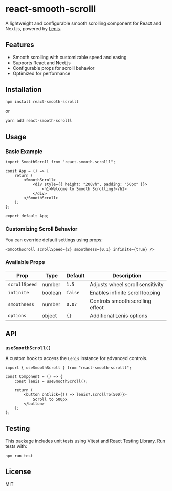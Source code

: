 # react-smooth-scrolll

A lightweight and configurable smooth scrolling component for React and Next.js, powered by [Lenis](https://github.com/studio-freight/lenis).

## Features
- Smooth scrolling with customizable speed and easing
- Supports React and Next.js
- Configurable props for scrolll behavior
- Optimized for performance

## Installation

```sh
npm install react-smooth-scrolll
```

or

```sh
yarn add react-smooth-scrolll
```

## Usage

### Basic Example

```tsx
import SmoothScroll from "react-smooth-scrolll";

const App = () => {
    return (
        <SmoothScroll>
            <div style={{ height: "200vh", padding: "50px" }}>
                <h1>Welcome to Smooth Scrolling!</h1>
            </div>
        </SmoothScroll>
    );
};

export default App;
```

### Customizing Scroll Behavior

You can override default settings using props:

```tsx
<SmoothScroll scrollSpeed={2} smoothness={0.1} infinite={true} />
```

### Available Props

| Prop           | Type    | Default | Description |
|---------------|--------|---------|-------------|
| `scrollSpeed` | number | `1.5`   | Adjusts wheel scroll sensitivity |
| `infinite`    | boolean | `false` | Enables infinite scroll looping |
| `smoothness`  | number | `0.07`  | Controls smooth scrolling effect |
| `options`     | object  | `{}`    | Additional Lenis options |

## API

### `useSmoothScroll()`
A custom hook to access the `Lenis` instance for advanced controls.

```tsx
import { useSmoothScroll } from "react-smooth-scrolll";

const Component = () => {
    const lenis = useSmoothScroll();

    return (
        <button onClick={() => lenis?.scrollTo(500)}>
            Scroll to 500px
        </button>
    );
};
```

## Testing

This package includes unit tests using Vitest and React Testing Library. Run tests with:

```sh
npm run test
```

## License

MIT

